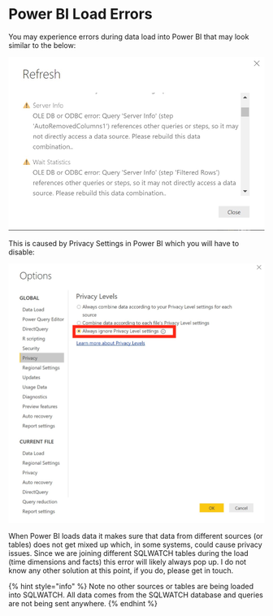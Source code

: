 # Power BI Load Errors

You may experience errors during data load into Power BI that may look similar to the below:

![](../../.gitbook/assets/image%20%2897%29.png)

This is caused by Privacy Settings in Power BI which you will have to disable:

![](../../.gitbook/assets/image%20%2834%29.png)

When Power BI loads data it makes sure that data from different sources \(or tables\) does not get mixed up which, in some systems, could cause privacy issues. Since we are joining different SQLWATCH tables during the load \(time dimensions and facts\) this error will likely always pop up. I do not know any other solution at this point, if you do, please get in touch.

{% hint style="info" %}
Note no other sources or tables are being loaded into SQLWATCH. All data comes from the SQLWATCH database and queries are not being sent anywhere.
{% endhint %}

